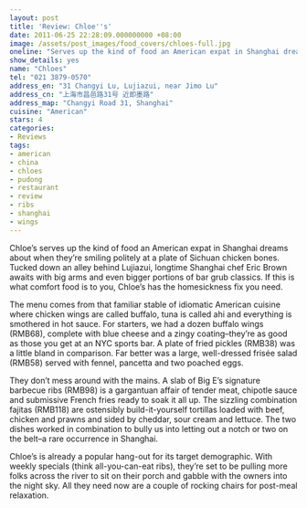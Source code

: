 ```yaml
---
layout: post
title: 'Review: Chloe''s'
date: 2011-06-25 22:28:09.000000000 +08:00
image: /assets/post_images/food_covers/chloes-full.jpg
oneline: "Serves up the kind of food an American expat in Shanghai dreams about when they’re smiling politely at a plate of Sichuan chicken bones"
show_details: yes
name: "Chloes"
tel: "021 3879-0570"
address_en: "31 Changyi Lu, Lujiazui, near Jimo Lu"
address_cn: "上海市昌邑路31号 近即墨路"
address_map: "Changyi Road 31, Shanghai"
cuisine: "American"
stars: 4
categories:
- Reviews
tags:
- american
- china
- chloes
- pudong
- restaurant
- review
- ribs
- shanghai
- wings
---
```

Chloe’s serves up the kind of food an American expat in Shanghai dreams about when they’re smiling politely at a plate of Sichuan chicken bones. Tucked down an alley behind Lujiazui, longtime Shanghai chef Eric Brown awaits with big arms and even bigger portions of bar grub classics. If this is what comfort food is to you, Chloe’s has the homesickness fix you need.

The menu comes from that familiar stable of idiomatic American cuisine where chicken wings are called buffalo, tuna is called ahi and everything is smothered in hot sauce. For starters, we had a dozen buffalo wings (RMB68), complete with blue cheese and a zingy coating–they’re as good as those you get at an NYC sports bar. A plate of fried pickles (RMB38) was a little bland in comparison. Far better was a large, well-dressed frisée salad (RMB58) served with fennel, pancetta and two poached eggs.

They don’t mess around with the mains. A slab of Big E’s signature barbecue ribs (RMB98) is a gargantuan affair of tender meat, chipotle sauce and submissive French fries ready to soak it all up. The sizzling combination fajitas (RMB118) are ostensibly build-it-yourself tortillas loaded with beef, chicken and prawns and sided by cheddar, sour cream and lettuce. The two dishes worked in combination to bully us into letting out a notch or two on the belt–a rare occurrence in Shanghai.

Chloe’s is already a popular hang-out for its target demographic. With weekly specials (think all-you-can-eat ribs), they’re set to be pulling more folks across the river to sit on their porch and gabble with the owners into the night sky. All they need now are a couple of rocking chairs for post-meal relaxation.
